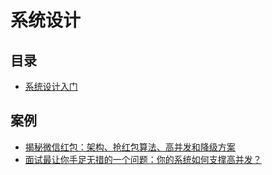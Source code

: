# 系统设计

## 目录

- [系统设计入门](https://github.com/donnemartin/system-design-primer/blob/master/README-zh-Hans.md)

## 案例

- [揭秘微信红包：架构、抢红包算法、高并发和降级方案](https://blog.csdn.net/starsliu/article/details/51134473)
- [面试最让你手足无措的一个问题：你的系统如何支撑高并发？](https://learnku.com/laravel/t/24359)
